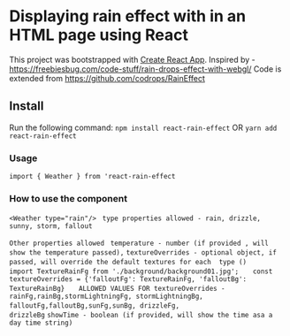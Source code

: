 # Displaying rain effect with in an HTML page using React

This project was bootstrapped with [Create React App](https://github.com/facebook/create-react-app).
Inspired by - https://freebiesbug.com/code-stuff/rain-drops-effect-with-webgl/
Code is extended from https://github.com/codrops/RainEffect

## Install

Run the following command:
`npm install react-rain-effect` OR `yarn add react-rain-effect`

### Usage

`import { Weather } from 'react-rain-effect`

### How to use the component

`<Weather type="rain"/> `
`type properties allowed - rain, drizzle, sunny, storm, fallout`

`Other properties allowed `
`temperature - number (if provided , will show the temperature passed),` 
`textureOverrides - optional object, if passed, will override the default textures for each  type () `
`   import TextureRainFg from './background/background01.jpg';`
`   const textureOverrides = {'falloutFg': TextureRainFg, 'falloutBg': TextureRainBg}`
`   ALLOWED VALUES FOR textureOverrides - rainFg,rainBg,stormLightningFg, stormLightningBg, falloutFg,falloutBg,sunFg,sunBg, drizzleFg,` `                                         drizzleBg`
`showTime - boolean (if provided, will show the time asa a day time string)`

